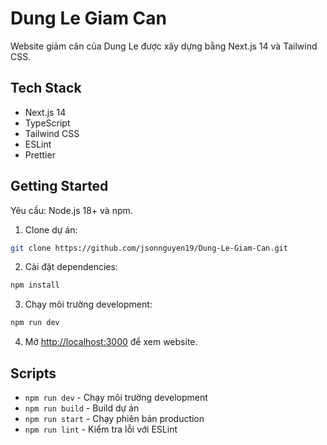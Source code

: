 # Dung Le Giam Can

Website giảm cân của Dung Le được xây dựng bằng Next.js 14 và Tailwind CSS.

## Tech Stack

- Next.js 14
- TypeScript
- Tailwind CSS
- ESLint
- Prettier

## Getting Started

Yêu cầu: Node.js 18+ và npm.

1. Clone dự án:
```bash
git clone https://github.com/jsonnguyen19/Dung-Le-Giam-Can.git
```

2. Cài đặt dependencies:
```bash
npm install
```

3. Chạy môi trường development:
```bash
npm run dev
```

4. Mở [http://localhost:3000](http://localhost:3000) để xem website.

## Scripts

- `npm run dev` - Chạy môi trường development
- `npm run build` - Build dự án
- `npm run start` - Chạy phiên bản production
- `npm run lint` - Kiểm tra lỗi với ESLint
